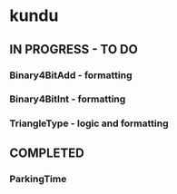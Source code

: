 # kundu

## IN PROGRESS  - TO DO
### Binary4BitAdd - formatting
### Binary4BitInt - formatting
### TriangleType - logic and formatting

## COMPLETED
### ParkingTime
